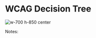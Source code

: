 <!-- .slide: -->

# WCAG Decision Tree

![w-700 h-850 center](./assets/images/alt-decision-tree.png)

Notes: 
